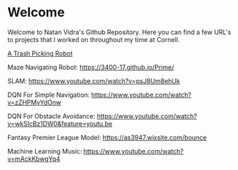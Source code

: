 # Welcome

Welcome to Natan Vidra's Github Repository. Here you can find a few URL's to projects that I worked on throughout my time at Cornell. 

[A Trash Picking Robot](https://www.youtube.com/watch?v=2ZQ6K4d6SNc)

Maze Navigating Robot: https://3400-17.github.io/Prime/

SLAM: https://www.youtube.com/watch?v=psJ8Um8ehUk

DQN For Simple Navigation: https://www.youtube.com/watch?v=zZHPMyYdOnw

DQN For Obstacle Avoidance: https://www.youtube.com/watch?v=wkSIcBz1DW0&feature=youtu.be

Fantasy Premier League Model: https://as3947.wixsite.com/bounce

Machine Learning Music: https://www.youtube.com/watch?v=mAckKbwgYq4
